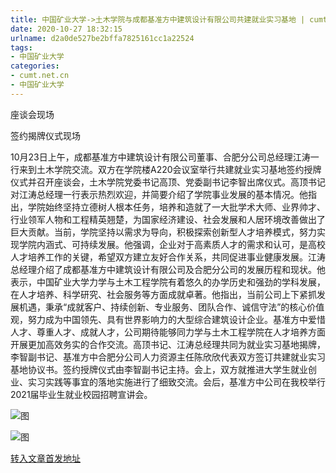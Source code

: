 ```yaml
---
title: 中国矿业大学->土木学院与成都基准方中建筑设计有限公司共建就业实习基地 | cumt.net.cn
date: 2020-10-27 18:32:15
urlname: d2a0de527be2bffa7825161cc1a22524
tags: 
- 中国矿业大学
categories:
- cumt.net.cn
- 中国矿业大学
---
```

座谈会现场

签约揭牌仪式现场

10月23日上午，成都基准方中建筑设计有限公司董事、合肥分公司总经理江涛一行来到土木学院交流。双方在学院楼A220会议室举行共建就业实习基地签约授牌仪式并召开座谈会，土木学院党委书记高顶、党委副书记李智出席仪式。高顶书记对江涛总经理一行表示热烈欢迎，并简要介绍了学院事业发展的基本情况。他指出，学院始终坚持立德树人根本任务，培养和造就了一大批学术大师、业界帅才、行业领军人物和工程精英翘楚，为国家经济建设、社会发展和人居环境改善做出了巨大贡献。当前，学院坚持以需求为导向，积极探索创新型人才培养模式，努力实现学院内涵式、可持续发展。他强调，企业对于高素质人才的需求和认可，是高校人才培养工作的关键，希望双方建立友好合作关系，共同促进事业健康发展。江涛总经理介绍了成都基准方中建筑设计有限公司及合肥分公司的发展历程和现状。他表示，中国矿业大学力学与土木工程学院有着悠久的办学历史和强劲的学科发展，在人才培养、科学研究、社会服务等方面成就卓著。他指出，当前公司上下紧抓发展机遇，秉承“成就客户、持续创新、专业服务、团队合作、诚信守法”的核心价值观，努力成为中国领先、具有世界影响力的大型综合建筑设计企业。基准方中爱惜人才、尊重人才、成就人才，公司期待能够同力学与土木工程学院在人才培养方面开展更加高效务实的合作交流。高顶书记、江涛总经理共同为就业实习基地揭牌，李智副书记、基准方中合肥分公司人力资源主任陈欣欣代表双方签订共建就业实习基地协议书。签约授牌仪式由李智副书记主持。会上，双方就推进大学生就业创业、实习实践等事宜的落地实施进行了细致交流。会后，基准方中公司在我校举行2021届毕业生就业校园招聘宣讲会。

![图](http://xwzx.cumt.edu.cn/_upload/article/images/0a/b9/831780a44f22849fe7bf7307a571/f32419bc-29cc-4462-ab81-7e08b79f77ca.jpg)

![图](http://xwzx.cumt.edu.cn/_upload/article/images/0a/b9/831780a44f22849fe7bf7307a571/eb7d2f05-68cb-4f41-9bb3-b14d822f332d.jpg)

[转入文章首发地址](http://xwzx.cumt.edu.cn/d5/d0/c523a579024/page.htm)